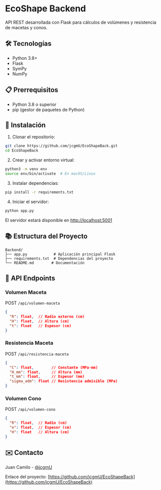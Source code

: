 # EcoShape Backend

API REST desarrollada con Flask para cálculos de volúmenes y resistencia de macetas y conos.

## 🛠 Tecnologías

- Python 3.8+
- Flask
- SymPy
- NumPy

## 📋 Prerrequisitos

- Python 3.8 o superior
- pip (gestor de paquetes de Python)

## 🔧 Instalación

1. Clonar el repositorio:

```bash
git clone https://github.com/jcgmU/EcoShapeBack.git
cd EcoShapeBack
```

2. Crear y activar entorno virtual:

```bash
python3 -m venv env
source env/bin/activate  # En macOS/Linux
```

3. Instalar dependencias:

```bash
pip install -r requirements.txt
```

4. Iniciar el servidor:

```bash
python app.py
```

El servidor estará disponible en [http://localhost:5001](http://localhost:5001)

## 📚 Estructura del Proyecto

```
Backend/
├── app.py            # Aplicación principal Flask
├── requirements.txt  # Dependencias del proyecto
└── README.md        # Documentación
```

## 🔗 API Endpoints

### Volumen Maceta

POST `/api/volumen-maceta`

```json
{
  "R": float,  // Radio externo (cm)
  "H": float,  // Altura (cm)
  "t": float   // Espesor (cm)
}
```

### Resistencia Maceta

POST `/api/resistencia-maceta`

```json
{
  "C": float,        // Constante (MPa·mm)
  "H_mm": float,     // Altura (mm)
  "t_mm": float,     // Espesor (mm)
  "sigma_adm": float // Resistencia admisible (MPa)
}
```

### Volumen Cono

POST `/api/volumen-cono`

```json
{
  "R": float,  // Radio (cm)
  "e": float,  // Espesor (cm)
  "H": float   // Altura (cm)
}
```

## ✉️ Contacto

Juan Camilo - [@jcgmU](https://github.com/jcgmU)

Enlace del proyecto: [https://github.com/jcgmU/EcoShapeBack](https://github.com/jcgmU/EcoShapeBack)
